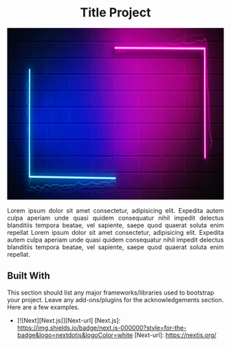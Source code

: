 <div align='center'>
 <h1>Title Project</h1>
  <img src="./background-Test.jpg" alt="Logo" width="1000" height="400">
<p align='justify'>
 Lorem ipsum dolor sit amet consectetur, adipisicing elit. Expedita autem culpa aperiam unde quasi quidem consequatur nihil impedit delectus blanditiis tempora beatae, vel sapiente, saepe  quod quaerat soluta enim repellat Lorem ipsum dolor sit amet consectetur, adipisicing elit. Expedita autem culpa aperiam unde quasi quidem consequatur nihil impedit delectus blanditiis  tempora beatae, vel sapiente, saepe quod quaerat soluta enim repellat.
</p>
</div>




## Built With
This section should list any major frameworks/libraries used to bootstrap your project. Leave any add-ons/plugins for the acknowledgements section. Here are a few examples.


* [![Next][Next.js]][Next-url] 
[Next.js]: https://img.shields.io/badge/next.js-000000?style=for-the-badge&logo=nextdotjs&logoColor=white
[Next-url]: https://nextjs.org/


